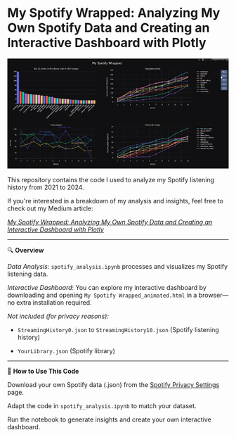# My Spotify Wrapped: Analyzing My Own Spotify Data and Creating an Interactive Dashboard with Plotly
<img src="dashboard_demo.gif" alt="dashboard" width="1000"/>

This repository contains the code I used to analyze my Spotify listening history from 2021 to 2024. 

If you're interested in a breakdown of my analysis and insights, feel free to check out my Medium article:

[*My Spotify Wrapped: Analyzing My Own Spotify Data and Creating an Interactive Dashboard with Plotly*](https://medium.com/@kinran_lau/my-spotify-wrapped-analyzing-my-own-spotify-data-and-creating-an-interactive-dashboard-with-plotly-a601ba7516dc)

---
🔍 **Overview**

*Data Analysis:* `spotify_analysis.ipynb` processes and visualizes my Spotify listening data.

*Interactive Dashboard*: You can explore my interactive dashboard by downloading and opening `My Spotify Wrapped_animated.html` in a browser—no extra installation required.

*Not included (for privacy reasons):*

- `StreamingHistory0.json` to `StreamingHistory10.json` (Spotify listening history)

- `YourLibrary.json` (Spotify library)

---
🚀 **How to Use This Code**

Download your own Spotify data (.json) from the [Spotify Privacy Settings](https://www.spotify.com/account/privacy) page.

Adapt the code in `spotify_analysis.ipynb` to match your dataset.

Run the notebook to generate insights and create your own interactive dashboard.
